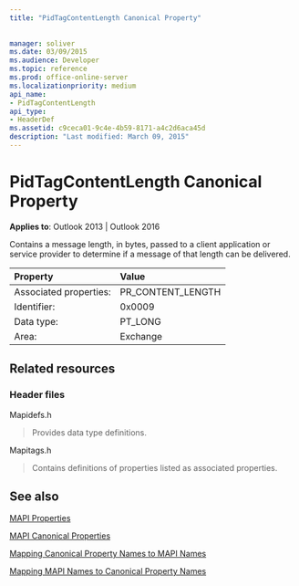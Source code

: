 ```yaml
---
title: "PidTagContentLength Canonical Property"
 
 
manager: soliver
ms.date: 03/09/2015
ms.audience: Developer
ms.topic: reference
ms.prod: office-online-server
ms.localizationpriority: medium
api_name:
- PidTagContentLength
api_type:
- HeaderDef
ms.assetid: c9ceca01-9c4e-4b59-8171-a4c2d6aca45d
description: "Last modified: March 09, 2015"
---
```


# PidTagContentLength Canonical Property

  
  
**Applies to**: Outlook 2013 | Outlook 2016 
  
Contains a message length, in bytes, passed to a client application or service provider to determine if a message of that length can be delivered. 
  
|Property|Value|
|:-----|:-----|
|Associated properties:  <br/> |PR_CONTENT_LENGTH  <br/> |
|Identifier:  <br/> |0x0009  <br/> |
|Data type:  <br/> |PT_LONG  <br/> |
|Area:  <br/> |Exchange  <br/> |
   
## Related resources

### Header files

Mapidefs.h
  
> Provides data type definitions.
    
Mapitags.h
  
> Contains definitions of properties listed as associated properties.
    
## See also



[MAPI Properties](mapi-properties.md)
  
[MAPI Canonical Properties](mapi-canonical-properties.md)
  
[Mapping Canonical Property Names to MAPI Names](mapping-canonical-property-names-to-mapi-names.md)
  
[Mapping MAPI Names to Canonical Property Names](mapping-mapi-names-to-canonical-property-names.md)

